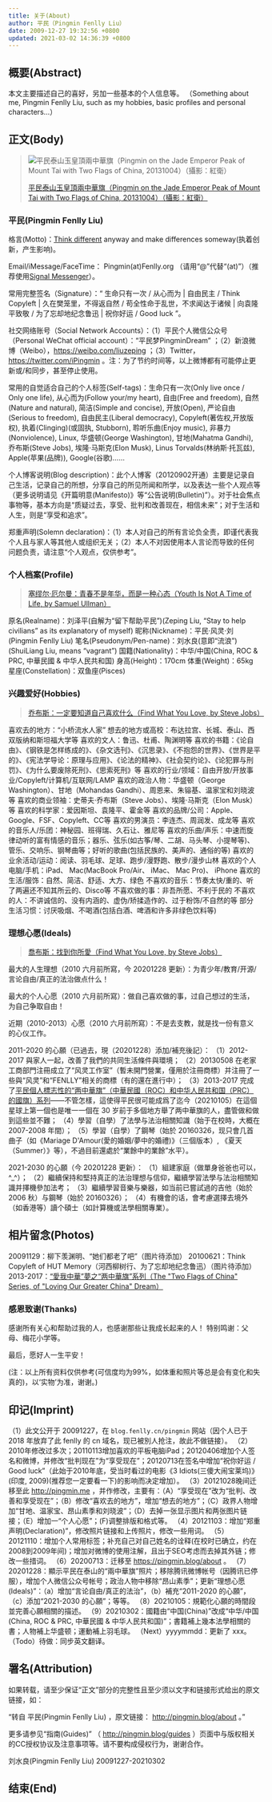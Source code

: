 ```yaml
---
title: 关于(About)
author: 平民（Pingmin Fenlly Liu）
date: 2009-12-27 19:32:56 +0800
updated: 2021-03-02 14:36:39 +0800
---
```


## 概要(Abstract)

本文主要描述自己的喜好，另加一些基本的个人信息等。
（Something about me, Pingmin Fenlly Liu, such as my hobbies, basic profiles and personal characters…）

## 正文(Body)

> ![平民泰山玉皇頂兩中華旗（Pingmin on the Jade Emperor Peak of Mount Tai with Two Flags of China, 20131004）（攝影：紅衛）](https://pingmin.me/img/loving-our-greater-china/20131004-LOGC-TFC-PRC-Shandong-Mount-Tai-Jade-Emperor-Peak-Photographed-by-Liu-Hongwei.jpg "平民泰山玉皇頂兩中華旗（Pingmin on the Jade Emperor Peak of Mount Tai with Two Flags of China, 20131004）（攝影：紅衛）")
>
> [平民泰山玉皇頂兩中華旗（Pingmin on the Jade Emperor Peak of Mount Tai with Two Flags of China, 20131004）（攝影：紅衛）](/post/loving-our-greater-china.html)

### 平民(Pingmin Fenlly Liu)

格言(Motto)：[Think different](/post/think-different-by-apple-inc.html) anyway and make differences someway(执着创新，产生影响)。

Email/iMessage/FaceTime： Pingmin(at)Fenlly.org （请用“@”代替“(at)”）（推荐使用[Signal Messenger](/tags/signal-messenger/)）。

常用完整签名（Signature）：“ 生命只有一次 / 从心而为 | 自由民主 / Think Copyleft | 久在樊笼里，不得返自然 / 苟全性命于乱世，不求闻达于诸候 | 向袁隆平致敬 / 为了忘却地纪念鲁迅 | 祝你好运 / Good luck ”。

社交网络账号（Social Network Accounts）：（1）平民个人微信公众号（Personal WeChat official account）：“平民梦PingminDream” ；（2）新浪微博（Weibo），https://weibo.com/liuzeping ；（3）Twitter，https://twitter.com/iPingmin 。注：为了节约时间等，以上微博都有可能停止更新或/和同步，甚至停止使用。

常用的自觉适合自己的个人标签(Self-tags)：生命只有一次(Only live once / Only one life), 从心而为(Follow your/my heart), 自由(Free and freedom), 自然(Nature and natural), 简洁(Simple and concise), 开放(Open), 严论自由(Serious to freedom), 自由民主(Liberal democracy), Copyleft(著佐权,开放版权), 执着(Clinging)(或固执, Stubborn), 聆听乐曲(Enjoy music), 非暴力(Nonviolence), Linux, 华盛顿(George Washington), 甘地(Mahatma Gandhi), 乔布斯(Steve Jobs), 埃隆·马斯克(Elon Musk), Linus Torvalds(林纳斯·托瓦兹), Apple(苹果(品牌)), Google(谷歌)……

个人博客说明(Blog description)：此个人博客（20120902开通）主要是记录自己生活，记录自己的所想，分享自己的所见所闻和所学，以及表达一些个人观点等（更多说明请见《开篇明意(Manifesto)》等“公告说明(Bulletin)”）。对于社会焦点事物等，基本方向是“质疑过去，享受、批判和改善现在，相信未来”；对于生活和人生，则是“享受和追求”。

郑重声明(Solemn declaration)：（1）本人对自己的所有言论负全责，即谨代表我个人且与家人等其他人或组织无关；（2）本人不对因使用本人言论而导致的任何问题负责，请注意“个人观点，仅供参考”。


### 个人档案(Profile)

> [塞缪尔·厄尔曼：青春不是年华，而是一种心态（Youth Is Not A Time of Life, by Samuel Ullman）](/post/youth-by-samuel-ullman.html)

原名(Realname)：刘泽平(自解为“留下帮助平民”)(Zeping Liu, “Stay to help civilians” as its explanatory of myself)
昵称(Nickname)：平民·风灵·刘(Pingmin Fenlly Liu)
笔名(Pseudonym/Pen-name)：刘水良(意即“流浪”)(ShuiLiang Liu, means “vagrant”)
国籍(Nationality)：中华/中国(China, ROC & PRC, 中華民國 & 中华人民共和国)
身高(Height)：170cm
体重(Weight)：65kg
星座(Constellation)：双鱼座(Pisces)

### 兴趣爱好(Hobbies)

> [乔布斯：一定要知道自己喜欢什么（Find What You Love, by Steve Jobs）](/post/find-what-you-love-by-steve-jobs.html)

喜欢去的地方：“小桥流水人家”
想去的地方或高校：布达拉宫、长城、泰山、西双版纳和斯坦福大学等
喜欢的文人：鲁迅、杜甫、陶渊明等
喜欢的书籍：《论自由》、《钢铁是怎样练成的》、《杂文选刊》、《沉思录》、《不抱怨的世界》、《世界是平的》、《宪法学导论：原理与应用》、《论法的精神》、《社会契约论》、《论犯罪与刑罚》、《为什么要废除死刑》、《思索死刑》等
喜欢的行业/领域：自由开放/开放事业/Copyleft/计算机/互联网/LAMP
喜欢的政治人物：华盛顿（George Washington）、甘地（Mohandas Gandhi）、周恩来、朱镕基、温家宝和刘晓波等
喜欢的商业领袖：史蒂夫·乔布斯（Steve Jobs）、埃隆·马斯克（Elon Musk）等
喜欢的科学家：爱因斯坦、袁隆平、霍金等
喜欢的品牌/公司：Apple、Google、FSF、Copyleft、CC等
喜欢的男演员：李连杰、周润发、成龙等
喜欢的音乐人/乐团：神秘园、班得瑞、久石让、雅尼等
喜欢的乐曲/声乐：中速而旋律动听的富有情感的音乐；器乐、弦乐(如古筝/琴、二胡、马头琴、小提琴等)、管乐、交响乐、钢琴曲等；好听的歌曲(包括民族的、美声的、通俗的等)
喜欢的业余活动/运动：阅读、羽毛球、足球、跑步/漫野跑、散步/漫步山林
喜欢的个人电脑/手机：iPad、 Mac(MacBook Pro/Air、 iMac、 Mac Pro)、 iPhone
喜欢的生活/服饰：自然、简洁、舒适、大方、绿色
不喜欢的音乐：节奏太快/重的、听了两遍还不知其所云的、Disco等
不喜欢做的事：非吾所愿、不利于民的
不喜欢的人：不讲诚信的、没有内涵的、虚伪/矫揉造作的、过于粉饰/不自然的等
部分生活习惯：讨厌吸烟、不喝酒(包括白酒、啤酒和许多非绿色饮料等)

### 理想心愿(Ideals)

> [喬布斯：找到你所愛（Find What You Love, by Steve Jobs）](/post/find-what-you-love-by-steve-jobs.html)

最大的人生理想（2010 六月前所寫，今 20201228 更新）：为青少年/教育/开源/言论自由/真正的法治做点什么！

最大的个人心愿（2010 六月前所寫）：做自己喜欢做的事，过自己想过的生活，为自己争取自由！

近期（2010-2013）心愿（2010 六月前所寫）：不是去支教，就是找一份有意义的心仪工作。

2011-2020 的心願（已過去，現（20201228）添加/補充後記）：
（1）2012-2017 與家人一起，改善了我們的共同生活條件與環境；
（2）20130508 在老家工商部門注冊成立了“风灵工作室”（暫未開門營業，僅用於注冊商標）并注冊了一些與“风灵”和“FENLLY”相关的商標（有的還在進行中）；
（3）2013-2017 完成了[平民個人標志性的“两中華旗”（中華民國（ROC）和中华人民共和国（PRC）的國旗）系列](/post/loving-our-greater-china.html)——不管怎樣，這使得平民很可能成爲了迄今（20210105）在這個星球上第一個也是唯一一個在 30 岁前于多個地方舉了两中華旗的人，盡管做和做到這些並不難；
（4）學習（自學）了法學与法治相關知識（始于在校時，大概在 2007-2008 年間）；
（5）學習（自學）了鋼琴（始於 20160326，现只會几首曲子（如《Mariage D'Amour(愛的婚姻/夢中的婚禮)》（三個版本）, 《夏天（Summer）》等），不過目前還處於“業餘中的業餘”水平）。

2021-2030 的心願（今 20201228 更新）：
（1）組建家庭（做單身爸爸也可以，^_^）；
（2）繼續保持和堅持真正的法治理想与信仰，繼續學習法學与法治相關知識并擇機參加法考；
（3）繼續學習音樂与樂器，如当前已嘗試過的吉他（始於 2006 秋）与鋼琴（始於 20160326）；
（4）有機會的话，會考慮選擇去境外（如香港等）讀个碩士（如計算機或法學相關專業）。

## 相片留念(Photos)

20091129：柳下羡渊明、“她们都老了吧”（图片待添加）
20100621：Think Copyleft of HUT Memory（河西柳树行、为了忘却地纪念鲁迅）（图片待添加）
2013-2017：[“愛我中華”夢之“两中華旗”系列（The "Two Flags of China" Series, of "Loving Our Greater China" Dream）](/post/loving-our-greater-china.html)

### 感恩致谢(Thanks)

感谢所有关心和帮助过我的人，也感谢那些让我成长起来的人！
特别鸣谢：父母、梅花小学等。

最后，愿好人一生平安！

(注：以上所有资料仅供参考(可信度均为99%，如体重和照片等总是会有变化和失真的)，以‘实物’为准，谢谢。)

## 印记(Imprint)

（1）此文公开于 20091227，在 `blog.fenlly.cn/pingmin` 网站（因个人已于 2018 年放弃了此 fenlly 的 cn 域名，现已被別人抢注，故此不做链接）。
（2）2010年修改过多次；20110113增加喜欢的平板电脑iPad；20120406增加个人签名和微博，并修改“批判现在”为“享受现在”；20120713在签名中增加“祝你好运 / Good luck”（此始于2010年底，受当时看过的电影《3 Idiots(三傻大闹宝莱坞)》(印度, 2009)(推荐您一定要看一下)的影响而决定增加）。
（3）20121028晚间迁移至此 http://pingmin.me ，并作修改，主要有：（A）“享受现在”改为“批判、改善和享受现在”；（B）修改“喜欢去的地方”，增加“想去的地方”；（C）政界人物增加“甘地、温家宝、昂山素季和刘晓波”；（D）去掉一张显示图片和两张图片链接；（E）增加一“个人心愿”；(F)调整排版和格式等。
（4）20121103：增加“郑重声明(Declaration)”，修改照片链接和上传照片，修改一些用词。
（5）20121110：增加个人常用标签；补充自己对自己姓名的诠释(在校时已确立，约在2008到2009年间)；增加对微博的使用注解，且出于SEO考虑而去掉其外链；修改一些措词。
（6）20200713：迁移至 https://pingmin.blog/about 。
（7）20201228：顯示平民在泰山的“兩中華旗”照片；移除腾讯微博帐号（因腾讯已停服），增加个人微信公众号帐号；政治人物中移除“昂山素季”；更新“理想心愿(Ideals)”：（a）增加“言论自由/真正的法治”，（b）補充“2011-2020 的心願”，（c）添加“2021-2030 的心願”；等等。
（8）20210105：規範化心願的時間段並完善心願相關的描述。
（9）20210302：國籍由“中国(China)”改成“中华/中国(China, ROC & PRC, 中華民國 & 中华人民共和国)”；書籍補上幾本法學相關的書；人物補上华盛顿；運動補上羽毛球。
（Next）yyyymmdd：更新了 xxx。
（Todo）待做：同步英文翻译。

## 署名(Attribution)

如果转载，请至少保证“正文”部分的完整性且至少须以文字和链接形式给出的原文链接，如：

“转自 平民(Pingmin Fenlly Liu) ，原文链接： http://pingmin.blog/about 。”

更多请参见“指南(Guides)” （ http://pingmin.blog/guides ）页面中与版权相关的CC授权协议及注意事项等。请不要构成侵权行为，谢谢合作。



刘水良(Pingmin Fenlly Liu)
20091227-20210302

## 结束(End)
